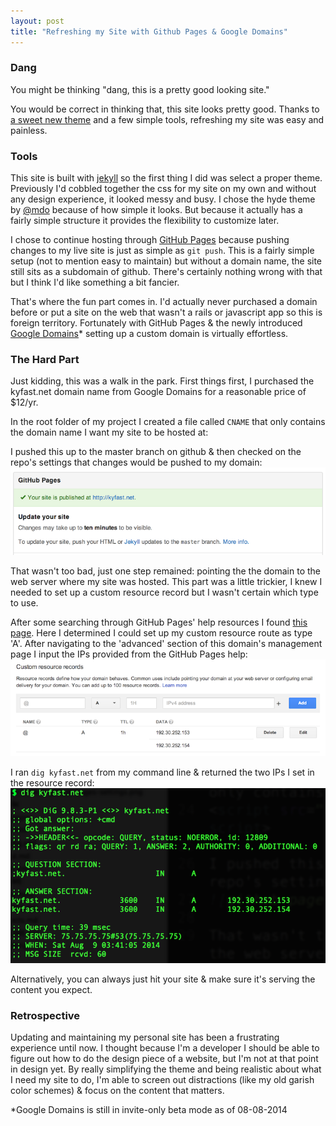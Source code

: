 ```yaml
---
layout: post
title: "Refreshing my Site with Github Pages & Google Domains"
---
```


### Dang
You might be thinking "dang, this is a pretty good looking site." 

You would be correct in thinking that, this site looks pretty good. Thanks to [a sweet new theme](https://github.com/poole/hyde) and a few simple tools, refreshing my site was easy and painless.

### Tools

This site is built with [jekyll](http://jekyllrb.com/) so the first thing I did was select a proper theme. Previously I'd cobbled together the css for my site on my own and without any design experience, it looked messy and busy. I chose the hyde theme by [@mdo](https://twitter.com/mdo) because of how simple it looks. But because it actually has a fairly simple structure it provides the flexibility to customize later.

I chose to continue hosting through [GitHub Pages](https://pages.github.com/) because pushing changes to my live site is just as simple as `git push`. This is a fairly simple setup (not to mention easy to maintain) but without a domain name, the site still sits as a subdomain of github. There's certainly nothing wrong with that but I think I'd like something a bit fancier.

That's where the fun part comes in. I'd actually never purchased a domain before or put a site on the web that wasn't a rails or javascript app so this is foreign territory. Fortunately with GitHub Pages & the newly introduced [Google Domains](http://domains.google.com/about/)* setting up a custom domain is virtually effortless.

### The Hard Part

Just kidding, this was a walk in the park. First things first, I purchased the kyfast.net domain name from Google Domains for a reasonable price of $12/yr.

In the root folder of my project I created a file called `CNAME` that only contains the domain name I want my site to be hosted at:
<script src="https://gist.github.com/KyFaSt/3e5799c9c9cb90f80090.js"></script>

I pushed this up to the master branch on github & then checked on the repo's settings that changes would be pushed to my domain:
![github pages](/assets/img/site-refresh-github-pages-settings.png)

That wasn't too bad, just one step remained: pointing the the domain to the web server where my site was hosted. This part was a little trickier, I knew I needed to set up a custom resource record but I wasn't certain which type to use.

After some searching through GitHub Pages' help resources I found [this page](https://help.github.com/articles/tips-for-configuring-an-a-record-with-your-dns-provider). Here I determined I could set up my custom resource route as type 'A'. After navigating to the 'advanced' section of this domain's management page I input the IPs provided from the GitHub Pages help:
![github pages](/assets/img/site-refresh-custom-rscrc-records.png)

I ran `dig kyfast.net` from my command line & returned the two IPs I set in the resource record:
![github pages](/assets/img/site-refresh-dig.png)

Alternatively, you can always just hit your site & make sure it's serving the content you expect.

### Retrospective

Updating and maintaining my personal site has been a frustrating experience until now. I thought because I'm a developer I should be able to figure out how to do the design piece of a website, but I'm not at that point in design yet. By really simplifying the theme and being realistic about what I need my site to do, I'm able to screen out distractions (like my old garish color schemes) & focus on the content that matters.

*Google Domains is still in invite-only beta mode as of 08-08-2014